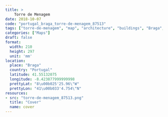 ```yaml
---
title: > 
    Torre de Menagem
date: 2018-10-07
code: "portugal_braga_torre-de-menagem_87513"
tags: ["torre-de-menagem", "map", "architecture", "buildings", "Braga", "Portugal"]
categories: ["Maps"]
draft: false
format:
  width: 210
  height: 297
  unit: 'mm'
location:
  place: "Braga"
  country: "Portugal"
  latitude: 41.55132075
  longitude: -8.423877999999998
  prettyLat: "8\u00b025'25.96\"W"
  prettyLon: "41\u00b033'4.754\"N"
resources:
- src: "torre-de-menagem_87513.png"
  title: "Cover"
  name: cover
---
```

